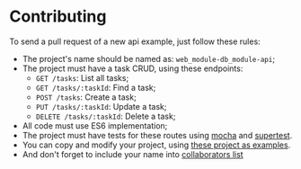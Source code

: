 # Contributing

To send a pull request of a new api example, just follow these rules:

* The project's name should be named as: `web_module-db_module-api`;
* The project must have a task CRUD, using these endpoints:
  * `GET /tasks`: List all tasks;
  * `GET /tasks/:taskId`: Find a task;
  * `POST /tasks`: Create a task;
  * `PUT /tasks/:taskId`: Update a task;
  * `DELETE /tasks/:taskId`: Delete a task;
* All code must use ES6 implementation;
* The project must have tests for these routes using [mocha](https://www.npmjs.com/package/mocha) and [supertest](https://www.npmjs.com/package/supertest).
* You can copy and modify your project, using [these project as examples](https://github.com/caio-ribeiro-pereira/node-api-examples/tree/master/express-mongoose-api).
* And don't forget to include your name into [collaborators list](https://github.com/caio-ribeiro-pereira/node-api-examples#collaborators)
